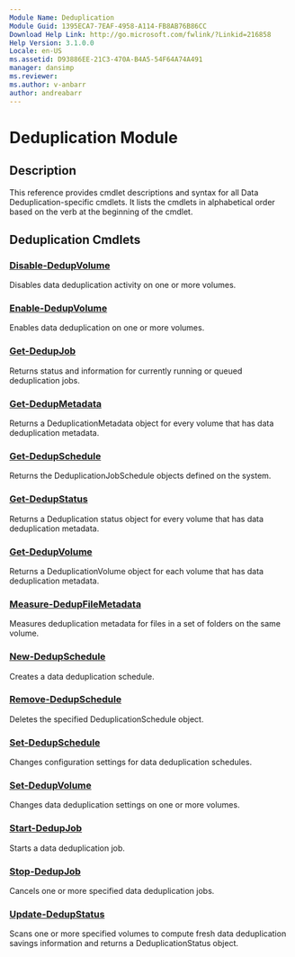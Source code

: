 ```yaml
---
Module Name: Deduplication
Module Guid: 1395ECA7-7EAF-4958-A114-FB8AB76B86CC
Download Help Link: http://go.microsoft.com/fwlink/?Linkid=216858
Help Version: 3.1.0.0
Locale: en-US
ms.assetid: D93886EE-21C3-470A-B4A5-54F64A74A491
manager: dansimp
ms.reviewer:
ms.author: v-anbarr
author: andreabarr
---
```


# Deduplication Module
## Description
This reference provides cmdlet descriptions and syntax for all Data Deduplication-specific cmdlets. 
It lists the cmdlets in alphabetical order based on the verb at the beginning of the cmdlet.

## Deduplication Cmdlets
### [Disable-DedupVolume](./Disable-DedupVolume.md)
Disables data deduplication activity on one or more volumes.

### [Enable-DedupVolume](./Enable-DedupVolume.md)
Enables data deduplication on one or more volumes.

### [Get-DedupJob](./Get-DedupJob.md)
Returns status and information for currently running or queued deduplication jobs.

### [Get-DedupMetadata](./Get-DedupMetadata.md)
Returns a DeduplicationMetadata object for every volume that has data deduplication metadata.

### [Get-DedupSchedule](./Get-DedupSchedule.md)
Returns the DeduplicationJobSchedule objects defined on the system.

### [Get-DedupStatus](./Get-DedupStatus.md)
Returns a Deduplication status object for every volume that has data deduplication metadata.

### [Get-DedupVolume](./Get-DedupVolume.md)
Returns a DeduplicationVolume object for each volume that has data deduplication metadata.

### [Measure-DedupFileMetadata](./Measure-DedupFileMetadata.md)
Measures deduplication metadata for files in a set of folders on the same volume.

### [New-DedupSchedule](./New-DedupSchedule.md)
Creates a data deduplication schedule.

### [Remove-DedupSchedule](./Remove-DedupSchedule.md)
Deletes the specified DeduplicationSchedule object.

### [Set-DedupSchedule](./Set-DedupSchedule.md)
Changes configuration settings for data deduplication schedules.

### [Set-DedupVolume](./Set-DedupVolume.md)
Changes data deduplication settings on one or more volumes.

### [Start-DedupJob](./Start-DedupJob.md)
Starts a data deduplication job.

### [Stop-DedupJob](./Stop-DedupJob.md)
Cancels one or more specified data deduplication jobs.

### [Update-DedupStatus](./Update-DedupStatus.md)
Scans one or more specified volumes to compute fresh data deduplication savings information and returns a DeduplicationStatus object.

